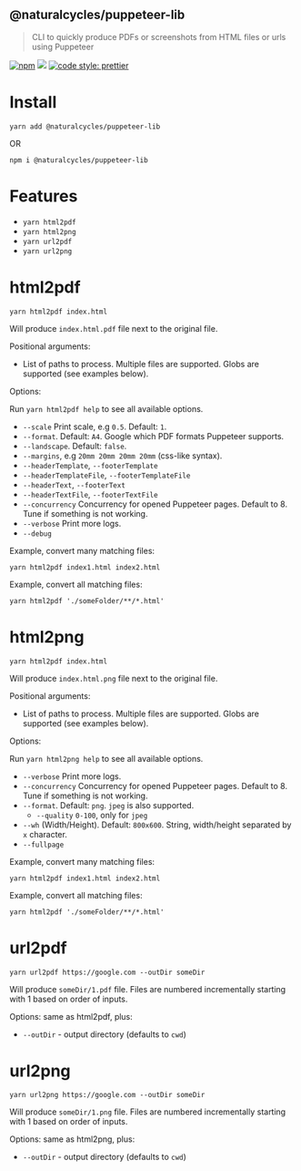## @naturalcycles/puppeteer-lib

> CLI to quickly produce PDFs or screenshots from HTML files or urls using Puppeteer

[![npm](https://img.shields.io/npm/v/@naturalcycles/puppeteer-lib/latest.svg)](https://www.npmjs.com/package/@naturalcycles/puppeteer-lib)
[![](https://circleci.com/gh/NaturalCycles/puppeteer-lib.svg?style=shield&circle-token=123)](https://circleci.com/gh/NaturalCycles/puppeteer-lib)
[![code style: prettier](https://img.shields.io/badge/code_style-prettier-ff69b4.svg?style=flat-square)](https://github.com/prettier/prettier)

# Install

    yarn add @naturalcycles/puppeteer-lib

OR

    npm i @naturalcycles/puppeteer-lib

# Features

- `yarn html2pdf`
- `yarn html2png`
- `yarn url2pdf`
- `yarn url2png`

# html2pdf

    yarn html2pdf index.html

Will produce `index.html.pdf` file next to the original file.

Positional arguments:

- List of paths to process. Multiple files are supported. Globs are supported (see examples below).

Options:

Run `yarn html2pdf help` to see all available options.

- `--scale` Print scale, e.g `0.5`. Default: `1`.
- `--format`. Default: `A4`. Google which PDF formats Puppeteer supports.
- `--landscape`. Default: `false`.
- `--margins`, e.g `20mm 20mm 20mm 20mm` (css-like syntax).
- `--headerTemplate`, `--footerTemplate`
- `--headerTemplateFile`, `--footerTemplateFile`
- `--headerText`, `--footerText`
- `--headerTextFile`, `--footerTextFile`
- `--concurrency` Concurrency for opened Puppeteer pages. Default to 8. Tune if something is not
  working.
- `--verbose` Print more logs.
- `--debug`

Example, convert many matching files:

    yarn html2pdf index1.html index2.html

Example, convert all matching files:

    yarn html2pdf './someFolder/**/*.html'

# html2png

    yarn html2pdf index.html

Will produce `index.html.png` file next to the original file.

Positional arguments:

- List of paths to process. Multiple files are supported. Globs are supported (see examples below).

Options:

Run `yarn html2png help` to see all available options.

- `--verbose` Print more logs.
- `--concurrency` Concurrency for opened Puppeteer pages. Default to 8. Tune if something is not
  working.
- `--format`. Default: `png`. `jpeg` is also supported.
  - `--quality` `0-100`, only for `jpeg`
- `--wh` (Width/Height). Default: `800x600`. String, width/height separated by `x` character.
- `--fullpage`

Example, convert many matching files:

    yarn html2pdf index1.html index2.html

Example, convert all matching files:

    yarn html2pdf './someFolder/**/*.html'

# url2pdf

    yarn url2pdf https://google.com --outDir someDir

Will produce `someDir/1.pdf` file. Files are numbered incrementally starting with 1 based on order
of inputs.

Options: same as html2pdf, plus:

- `--outDir` - output directory (defaults to `cwd`)

# url2png

    yarn url2png https://google.com --outDir someDir

Will produce `someDir/1.png` file. Files are numbered incrementally starting with 1 based on order
of inputs.

Options: same as html2png, plus:

- `--outDir` - output directory (defaults to `cwd`)
